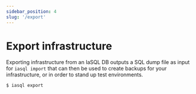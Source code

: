 ```yaml
---
sidebar_position: 4
slug: '/export'
---
```


# Export infrastructure

Exporting infrastructure from an IaSQL DB outputs a SQL dump file as input for `iasql import` that can then be used to create backups for your infrastructure, or in order to stand up test environments.

```bash
$ iasql export


```